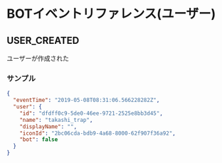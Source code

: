 # BOTイベントリファレンス(ユーザー)

## USER_CREATED
ユーザーが作成された

### サンプル
```json
{
  "eventTime": "2019-05-08T08:31:06.566228282Z",
  "user": {
    "id": "dfdff0c9-5de0-46ee-9721-2525e8bb3d45",
    "name": "takashi_trap",
    "displayName": "",
    "iconId": "2bc06cda-bdb9-4a68-8000-62f907f36a92",
    "bot": false
  }
}
```
